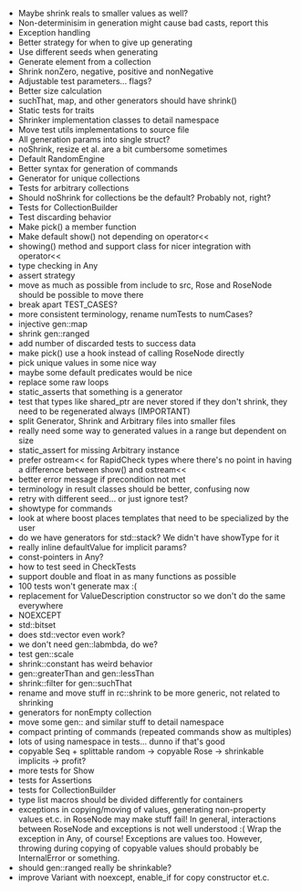 - Maybe shrink reals to smaller values as well?
- Non-determinisim in generation might cause bad casts, report this
- Exception handling
- Better strategy for when to give up generating
- Use different seeds when generating
- Generate element from a collection
- Shrink nonZero, negative, positive and nonNegative
- Adjustable test parameters... flags?
- Better size calculation
- suchThat, map, and other generators should have shrink()
- Static tests for traits
- Shrinker implementation classes to detail namespace
- Move test utils implementations to source file
- All generation params into single struct?
- noShrink, resize et al. are a bit cumbersome sometimes
- Default RandomEngine
- Better syntax for generation of commands
- Generator for unique collections
- Tests for arbitrary collections
- Should noShrink for collections be the default? Probably not, right?
- Tests for CollectionBuilder
- Test discarding behavior
- Make pick() a member function
- Make default show() not depending on operator<<
- showing() method and support class for nicer integration with operator<<
- type checking in Any
- assert strategy
- move as much as possible from include to src, Rose and RoseNode should be possible to move there
- break apart TEST_CASES?
- more consistent terminology, rename numTests to numCases?
- injective gen::map
- shrink gen::ranged
- add number of discarded tests to success data
- make pick() use a hook instead of calling RoseNode directly
- pick unique values in some nice way
- maybe some default predicates would be nice
- replace some raw loops
- static_asserts that something is a generator
- test that types like shared_ptr<T> are never stored if they don't shrink, they need to be regenerated always (IMPORTANT)
- split Generator, Shrink and Arbitrary files into smaller files
- really need some way to generated values in a range but dependent on size
- static_assert for missing Arbitrary instance
- prefer ostream<< for RapidCheck types where there's no point in having a difference between show() and ostream<<
- better error message if precondition not met
- terminology in result classes should be better, confusing now
- retry with different seed... or just ignore test?
- showtype for commands
- look at where boost places templates that need to be specialized by the user
- do we have generators for std::stack? We didn't have showType for it
- really inline defaultValue for implicit params?
- const-pointers in Any?
- how to test seed in CheckTests
- support double and float in as many functions as possible
- 100 tests won't generate max :(
- replacement for ValueDescription constructor so we don't do the same everywhere
- NOEXCEPT
- std::bitset
- does std::vector<bool> even work?
- we don't need gen::labmbda, do we?
- test gen::scale
- shrink::constant has weird behavior
- gen::greaterThan and gen::lessThan
- shrink::filter for gen::suchThat
- rename and move stuff in rc::shrink to be more generic, not related to shrinking
- generators for nonEmpty collection
- move some gen:: and similar stuff to detail namespace
- compact printing of commands (repeated commands show as multiples)
- lots of using namespace in tests... dunno if that's good
- copyable Seq + splittable random -> copyable Rose -> shrinkable implicits -> profit?
- more tests for Show
- tests for Assertions
- tests for CollectionBuilder
- type list macros should be divided differently for containers
- exceptions in copying/moving of values, generating non-property values et.c. in RoseNode may make stuff fail! In general, interactions between RoseNode and exceptions is not well understood :( Wrap the exception in Any, of course! Exceptions are values too. However, throwing during copying of copyable values should probably be InternalError or something.
- should gen::ranged really be shrinkable?
- improve Variant with noexcept, enable_if for copy constructor et.c.
